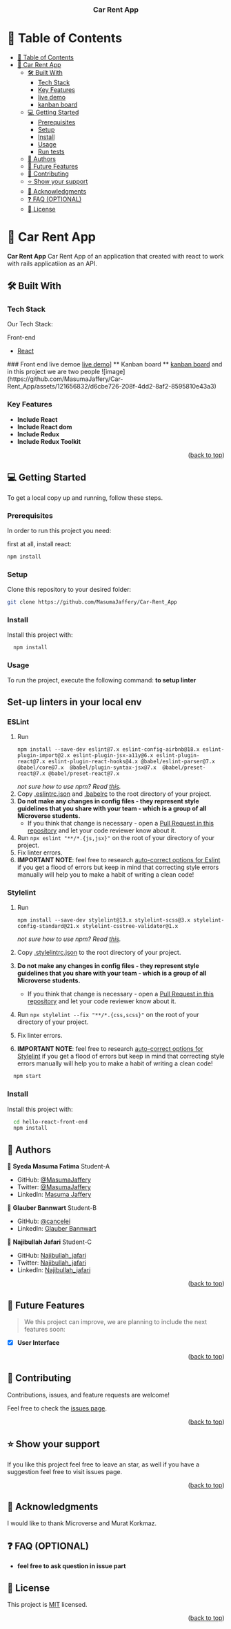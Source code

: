 <a name="readme-top"></a>

<div align="center">
  <h3><b> Car Rent App</b></h3>
</div>

<!-- TABLE OF CONTENTS -->

# 📗 Table of Contents

- [📗 Table of Contents](#-table-of-contents)
- [📖 Car Rent App ](#ruby-on-rails-group-project)
  - [🛠 Built With ](#-built-with-)
    - [Tech Stack ](#tech-stack-)
    - [Key Features ](#key-features-)
    - [live demo](#live)
    - [kanban board](#kanban)
  - [💻 Getting Started ](#-getting-started-)
    - [Prerequisites](#prerequisites)
    - [Setup](#setup)
    - [Install](#install)
    - [Usage](#usage)
    - [Run tests](#run-tests)
  - [👥 Authors ](#-authors-)
  - [🔭 Future Features ](#-future-features-)
  - [🤝 Contributing ](#-contributing-)
  - [⭐️ Show your support ](#️-show-your-support-)
  - [🙏 Acknowledgments ](#-acknowledgments-)
  - [❓ FAQ (OPTIONAL) ](#-faq-optional-)
  - [📝 License ](#-license-)

<!-- PROJECT DESCRIPTION -->

# 📖 Car Rent App<a name="ruby-on-rails-group-project"></a>

**Car Rent App** 
Car Rent App of an application that created with react to work with rails applicatiion as an API.

## 🛠 Built With <a name="built-with"></a>

### Tech Stack <a name="tech-stack"></a>
Our Tech Stack:
<summary>Front-end</summary>
  <ul>
    <li><a href="https://react.dev">React</a></li>
  </ul>
</details>
### Front end live demoe <a name="live"></a>
<a href="https://car-3wv0.onrender.com" >live demo</a>]
** Kanban board <a name="kanban"></a>**
<a href="https://github.com/users/MasumaJaffery/projects/4/views/1">kanban board</a>
 and in this project we are two people
 ![image](https://github.com/MasumaJaffery/Car-Rent_App/assets/121656832/d6cbe726-208f-4dd2-8af2-8595810e43a3)


### Key Features <a name="key-features"></a>

- **Include React**
- **Include React dom**
- **Include Redux**
- **Include Redux Toolkit**

<p align="right">(<a href="#readme-top">back to top</a>)</p>

<!-- GETTING STARTED -->

## 💻 Getting Started <a name="getting-started"></a>

To get a local copy up and running, follow these steps.

### Prerequisites

In order to run this project you need:

first at all, install react:

```sh
npm install 
```

### Setup

Clone this repository to your desired folder:

```sh
git clone https://github.com/MasumaJaffery/Car-Rent_App
```

### Install

Install this project with:

```sh
  npm install
```

### Usage

To run the project, execute the following command:
**to setup linter**

## Set-up linters in your local env

### ESLint

1. Run 
    ```
    npm install --save-dev eslint@7.x eslint-config-airbnb@18.x eslint-plugin-import@2.x eslint-plugin-jsx-a11y@6.x eslint-plugin-react@7.x eslint-plugin-react-hooks@4.x @babel/eslint-parser@7.x @babel/core@7.x  @babel/plugin-syntax-jsx@7.x  @babel/preset-react@7.x @babel/preset-react@7.x
    ```
    *not sure how to use npm? Read [this](https://docs.npmjs.com/downloading-and-installing-node-js-and-npm).*
2. Copy [.eslintrc.json](./.eslintrc.json) and [.babelrc](./.babelrc) to the root directory of your project.
3. **Do not make any changes in config files - they represent style guidelines that you share with your team - which is a group of all Microverse students.**
    - If you think that change is necessary - open a [Pull Request in this repository](../README.md#contributing) and let your code reviewer know about it.
4. Run `npx eslint "**/*.{js,jsx}"` on the root of your directory of your project.
5. Fix linter errors.
6. **IMPORTANT NOTE**: feel free to research [auto-correct options for Eslint](https://eslint.org/docs/latest/user-guide/command-line-interface#fixing-problems) if you get a flood of errors but keep in mind that correcting style errors manually will help you to make a habit of writing a clean code!

### Stylelint

1. Run

   ```
   npm install --save-dev stylelint@13.x stylelint-scss@3.x stylelint-config-standard@21.x stylelint-csstree-validator@1.x
   ```

   *not sure how to use npm? Read [this](https://docs.npmjs.com/downloading-and-installing-node-js-and-npm).*

2. Copy [.stylelintrc.json](./.stylelintrc.json) to the root directory of your project.
3. **Do not make any changes in config files - they represent style guidelines that you share with your team - which is a group of all Microverse students.**
   - If you think that change is necessary - open a [Pull Request in this repository](../README.md#contributing) and let your code reviewer know about it.
4. Run `npx stylelint --fix "**/*.{css,scss}"` on the root of your directory of your project.
5. Fix linter errors.
6. **IMPORTANT NOTE**: feel free to research [auto-correct options for Stylelint](https://stylelint.io/user-guide/usage/options) if you get a flood of errors but keep in mind that correcting style errors manually will help you to make a habit of writing a clean code!

```sh
  npm start
```

### Install

Install this project with:

```sh
  cd hello-react-front-end 
  npm install 
```

## 👥 Authors <a name="authors"></a>

👤 **Syeda Masuma Fatima** Student-A

- GitHub: [@MasumaJaffery](https://github.com/MasumaJaffery)
- Twitter: [@MasumaJaffery](https://twitter.com/MasumaJaffery)
- LinkedIn: [Masuma Jaffery](https://www.linkedin.com/in/masuma-jaffery-797a29256/)

👤 **Glauber Bannwart** Student-B

- GitHub: [@cancelei](https://github.com/cancelei)
- LinkedIn: [Glauber Bannwart](https://www.linkedin.com/in/gbannwart/)

👤 **Najibullah Jafari** Student-C

- GitHub: [Najibullah_jafari](https://github.com/najibullahjafari)
- Twitter: [Najibullah_jafari](https://twitter.com/Najib_Jafari_)
- LinkedIn: [Najibullah_jafari](https://www.linkedin.com/in/najibulla-jafari-609852263/)

<p align="right">(<a href="#readme-top">back to top</a>)</p>

<!-- FUTURE FEATURES -->

## 🔭 Future Features <a name="future-features"></a>
> We this project can improve, we are planning to include the next features soon:

- [x] **User Interface**



<p align="right">(<a href="#readme-top">back to top</a>)</p>


<!-- CONTRIBUTING -->

## 🤝 Contributing <a name="contributing"></a>

Contributions, issues, and feature requests are welcome!

Feel free to check the [issues page](https://github.com/MasumaJaffery/Car-Rent_App/issues).

<p align="right">(<a href="#readme-top">back to top</a>)</p>

<!-- SUPPORT -->

## ⭐️ Show your support <a name="support"></a>

If you like this project feel free to leave an star, as well if you have a suggestion feel free to visit issues page.

<p align="right">(<a href="#readme-top">back to top</a>)</p>

<!-- ACKNOWLEDGEMENTS -->

## 🙏 Acknowledgments <a name="acknowledgements"></a>

I would like to thank Microverse and Murat Korkmaz.

## ❓ FAQ (OPTIONAL) <a name="faq"></a>

- **feel free to ask question in issue part**

<!-- LICENSE -->

## 📝 License <a name="license"></a>

This project is [MIT](./LICENSE) licensed.

<p align="right">(<a href="#readme-top">back to top</a>)</p>

